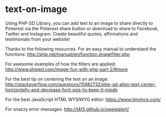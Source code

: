 # text-on-image
Using PHP GD Library, you can add text to an image to share directly to Pinterest via the Pinterest share button or download to share to Facebook, Twitter and Instagram. Create beautiful quotes, affirmations and testimonials from your website!

Thanks to the following resources. 
For an easy manual to understand the functions: 
http://php.net/manual/en/function.imagefilter.php

For awesome examples of how the filters are applied: 
http://www.phpied.com/image-fun-with-php-part-2/#more

For the best tip on centering the text on an image: http://stackoverflow.com/questions/15982732/php-gd-align-text-center-horizontally-and-decrease-font-size-to-keep-it-inside

For the best JavaScript HTML WYSIWYG editor:
https://www.tinymce.com/

For snazzy error messages:
http://t4t5.github.io/sweetalert/

